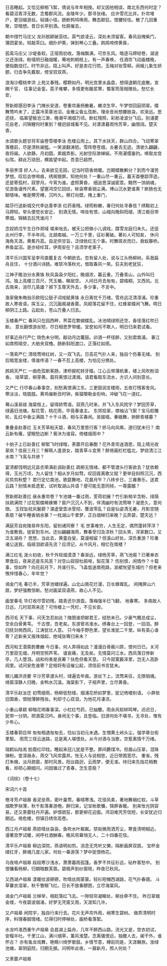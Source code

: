 <!-- { "loadSidebar": true } -->
日高睡起。又恰见柳梢飞絮，倩说与年年相挽。却又因他相误，南北东西何时定？看碧沼青浮无数，念蜀郡风流。金陵年少。那寻张绪。 应许雪花比并。扑帘堆户，更羽缀游丝。毡铺小径。肠断鹁鸠唤雨，舞态颠狂。恨腰轻怯。散了几回重聚，空暗想。昔日长亭别酒。杜鹃催去，

朝中措竹马庄父
龙孙脱颖破苔纹。英气欲凌云，深处未须留客。春风自掩柴门， 蒲团宴坐。轻敲茶臼。细扑炉熏，弹到琴心三叠。鹧鸪啼傍黄昏，

孤鸾马庄父
沙堤香软。正宿雨初收。落梅飘满，可奈东风。暗逐马蹄轻卷，湖波又还涨绿。粉墙阴日融烟暖，蓦地刺桐枝上。有一声春唤， 任酒帘飞动画楼晚，便指数烧灯。时节非远，陌上叫声。好是卖花行院，玉梅对妆雪柳。闹蛾儿象生娇颤，归去争先戴取，倚宝钗双燕，

浪淘沙樱桃李洪
上苑又春残。樱颗如丹。明光宫里水晶盘，想得退朝花底散。宣赐千官， 往事记金銮。荔子难攀，多情更有酪浆寒，蜀客筠笼相赠处。愁忆长安，

贺新郎感旧李泳
门掩长安道，卷重帘垂杨散暑。嫩凉生早，午梦惊回庭阴翠。蝶舞莺吟未了，正露冷芙蓉池沼，金雁尘昏幺弦断。理余音尚想腰肢袅，欢渐远。思还绕， 临皋望极沧江渺，晚潮平湘烟万顷。断虹残照，彩舫凌波分飞后。别浦菱花自老，问锦鲤何时重到？楼迥层城看不见。对潇潇暮雨怜芳草，幽恨阔。楚天杳，

水调歌头题甘将军庙卷雪楼李泳
危楼云雨上。其下水扶天，群山四合。飞动寒翠落檐前，尽是清秋阑槛。一笑波翻涛怒。雪阵卷苍烟，炎暑去无迹。清驶久翩翩， 夜将阑。人欲静。月初圆，素娥弄影。光射空际渺婵娟，不用濯缨垂钓。唤取龙宫仙驾。耕此万琼田，横笛望中起。吾意已超然，

多丽李漳
好人人。去来欲见无因，记当时窃香倚暖。岂期蝶散鹣分？到而今漫劳梦想。叹后会惨啼痕，绣阁银屏。知他何处？一重山尽一重云，暮天杳梗踪萍迹。还是寄孤村，寂寥月。今宵为谁。虚照黄昏， 细追思深诚密意。黯然一饷销魂，仗游鱼谩传尺素。望塞鸿空忆回纹，帐衾寒香销尘满。博山沉水更谁熏？断肠也无聊情味。唯是殢芳樽，沉吟久。移灯向壁。掩上重门，

踏莎行送新城交代李达善李浙
红药香残。绿筠粉嫩，春归何处寻春信？绣鞍初上马蹄轻。举头便觉长安近， 别酒无情。啼妆有恨，山城向晚斜阳褪，清江极目带寒烟。锦鳞去后凭谁问？

念奴娇戊午生日作郑域
嗟来咄去。被天公把做小儿调戏，蹀雪龙庭归未久。还促炎州行李，不半年间。北胡南越。一万三千里，征衫著破。著衫人可知矣， 休问海角天涯。黄蕉丹荔。自足供甘旨，泛绿依红无个事。时舞斑衣而已，救蚁藤桥。养鱼盆沼。是亦经纶耳，伊周安在？且须学老莱子，

清平乐兴国军呈李司直戴复古
今朝欲去。忽有留人处，说与江头杨柳树。系我扁舟且住， 十分酒兴诗肠。难禁冷落秋光，借取春风一笑。狂夫到老犹狂，

江神子晚泊分水黄铢
秋风袅袅夕阳红，晚烟浓，暮云重。万叠青山，山外叫归鸿。独上高楼三百尺，凭玉楯，睇层空。 人间日月去匆匆，碧梧桐，又西风。北去南来，消尽几英雄？掷下玉尊天外去，多少事，不言中。

渔家傲朱晦翁示欧阳公鼓子词戏赋黄铢
永日离忧千万绪，雪舟远泛清漳浦。珍重故人寒夜语，挥玉尘，沉沉画阁凝香雾。风砌落花留不住，红蜂翠蝶闲飞舞。明日柳阴江上路。云起处，苍山万叠人归去。

玉楼春严仁
春风只在园西畔，荠菜花繁蝴蝶乱。冰池晴绿照还空，香径落红吹已断。 意长翻恨游丝短，尽日相思罗带缓。宝奁如月不欺人，明日归来君试看。

好事近舟行严仁
晓色未分明，敲动月边鼍鼓。卯酒一杯径醉，又别君南浦。 春江如席照晴空，大舶夹双橹。肠断斜阳渡口，正落红如雨。

一落索严仁
清晓莺啼红树，又一双飞去。日高花气扑人来，独自个伤春无绪。 别后暗宽金缕，倩谁传语？一春不忍上高楼，为怕见分携处。

鹧鸪天严仁
一曲危弦断客肠，津桥捩柁转牙樯。江心云带蒲帆重，楼上风吹粉泪香。 瑶草碧，柳芽黄。载将离恨过潇湘。请君看取东流水，方识人间别意长。

又严仁
行尽春山春事空，别愁离恨满江东。三更鼓润言楼雨，五夜灯残客舍风。 寒淡淡，晓胧胧。黄鸡催断丑时钟。紫骝嚼勒金衔响，冲破飞花一道红。

蓦山溪易祓
海棠枝上，留得娇莺语。双燕几时来，并飞入东风院宇？梦回芳草，绿遍旧池塘。梨花雪，桃花雨，毕竟春谁主。 东郊拾翠，襟袖沾飞絮？宝马趁雕轮，乱红中香尘满路？十千斗酒，相与买春闲。吴姬唱，秦娥舞，拚醉青楼暮？

重叠金赵善扛
玉关芳草粘天碧，春风万里思行客？娇马向风嘶，道归犹未归？ 南云新有雁，望眼愁边断？膏沐为谁容。倚楼烟雨中？

十拍子上已赵善扛
柳絮飞时绿暗，荼蘼开后春酣？花外青帘迷酒思，陌上晴光收翠岚？佳辰三月三？解珮人逢游女，踏青草斗宜男？醉倚画栏栏槛北，梦绕清江江水南？飞鸾与共骖？

宴清都饯明远兄县丞荣满赴调赵善扛
疏柳无情绪，都不管渡头行客欲去？犹依赖得，玉光万顷，为人留住？相从岁月如骛，叹回首离歌又赋？更举目斜照沉沉，西风剪剪秋墅？ 君行定忆南池，歌筵舞地，花晨月午？八砖步日，三雍奏乐，送君云路？别情未抵遗爱，试听取湖山共语？便可能无意同倾，一尊露醑？

贺新郎赵善扛
昼永重帘卷？乍池塘一番过雨，芰荷初展？竹引新梢半含粉，绿荫扶疏满院？过花絮蝶稀蜂懒？窗户沉沉人不到，伴清幽时有流莺啭？凝思久，意何限。 玉钗坠枕风鬟颤？湛虚堂壶冰莹彻，簟波零乱？自是仙姿清无暑，月影空随素扇？破午睡香销余篆？一枕湖山千里梦，正白烟棹归来晚？云弄碧，楚天远？

满庭芳自宛陵易倅东阳，留别诸同寮？ 毛
世事难穷，人生无定，偶然蓬转萍浮？为谁教我，徙宦到东州。还似翩翩海燕，舞春至归及凉秋？回头笑，浑家数口，又泛五湖舟？ 悠悠，当此去，黄童白叟，莫谩相留？但溪山好处，深负重游？珍重诸公送我，临岐泪欲语先流？应须记，从今风月，相忆在南楼？

满江红毛
泼火初收，秋千外轻烟漠漠？春渐远，绿杨芳草，燕飞池阁？已著单衣寒食后，夜来还是东风恶？对空山寂寂杜鹃啼，梨花落？ 伤别恨，闲情作？十载事，惊如昨？向花前月下，共谁行乐。飞盖低迷南苑路，湔裙怅望东城约？但老来憔悴惜春心，年年觉？

谒金门毛
春已半，芳草池塘绿遍。山北山南花烂漫，日长蜂蝶乱。 闲掩屏山六扇，梦好强教惊断。愁对画梁双语燕，故心人不见。

画堂春毛
华灯收尽雪初残，踏青还尔游盘。落梅强半已飞翻， 地春寒。 多病故人日远，几时双燕来还？可怜楼上一凭栏，不见长安。

西河毛
天下事，问天怎忍如此？陵图谁把献君王，结愁未已。少豪气概总成尘，空余白骨黄苇。 千古恨，吾老矣。东游曾吊淮水。绣春台上一回登，一回泪。醉归抚剑倚西风，江涛犹壮人意。 只今袖手野色里，望长淮犹二千里。纵有英心谁寄？近新来又报烽烟起，绝域张骞归来未？

西河和王潜斋韵曹豳
今日事，何人弄得如此？漫漫白骨蔽川原，恨何日已。关河万里寂无烟，月明空照芦苇。 谩哀痛，无及矣。无情莫问江水。西风落日惨新亭，几人堕泪。战和何者是良筹？扶危但看天意。 只今寂寞薮泽里，岂无人高卧闾里。试问安危谁寄？定相将有诏催公起，须信前书言犹未。

眼儿媚洪咨夔
平沙芳草渡头村，绿遍去年痕。游丝下上，流莺来往，无限销魂。 绮窗深静人归晚，金鸭水沉温。海棠影下，子规声里，立尽黄昏。

清平乐赵汝迕
初莺细雨，杨柳低愁缕。烟浦花桥如梦里，犹记倚楼别语。 小屏依旧围香，恨抛薄醉残妆。判却寸心双泪，为他花月凄凉。

小重山章颖
柳暗花明春事深。小栏红芍药，已抽簪。雨余风软碎鸣琴。迟迟日，犹带一分阴。把酒莫沉吟。身闲无个事，且登临。旧游何处不堪寻。无寻处，惟有少年心。

玉楼春郭应祥
匆匆相遇匆匆去，恰似当初元未遇。生憎黄土岭头尘，强学章台街里絮。 雨荒三径云迷路，总是离人堪恨处。从今对酒与当歌，空惹离情千万绪。

瑞鹤仙陆淞
脸霞红印枕。睡起来冠儿犹是不整。屏间麝煤冷。但眉山压翠，泪珠弹粉。堂深昼永，燕交飞风帘露井。怅无人与说相思，近日带围宽尽。 重省。残灯朱幌，淡月疏窗，那时风景。阳台路迥，云雨梦，便无准。待归来先指花梢教看，却把心期细问。问因循过了青春，怎生意稳？
 
 
《词综》（卷十七）  
  

宋词六十首


倦寻芳卢祖皋
香泥垒燕，密叶巢莺，春晴寒浅。花径风柔，著地舞裀红软。斗草烟欺罗袂薄，秋千影落春游倦。醉归来，记宝帐歌慵，锦屏香暖。 别来怅光阴容易，还又荼蘼牡丹开遍。妒恨疏狂，那更柳花迎面。鸿羽难凭芳信短，长安犹近归期远。倚危楼，但镇日绣帘高卷。

西江月卢祖皋
燕掠晴丝袅袅，鱼吹水叶粼粼。禁街微雨洒芳尘，寒食清明相近。 谩著宫罗试暖，闲呼社酒酬春。晚风帘幕悄无人，二十四番花信。

清平乐卢祖皋
柳边深院，燕语明如剪。消息无凭听又懒，隔断画屏双扇。 宝杯金缕红牙，醉魂几度儿家。何处一春游荡？梦中犹恨杨花。

乌夜啼卢祖皋
段段寒沙浅水，萧萧暮雨孤篷。香罗不共征衫远，砧杵客愁中。 别恨慵看杨柳，归期暗数芙蓉。碧梧声到纱窗晓，昨夜已秋风。

又西湖卢祖皋
漾暖纹波磜磜，吹晴丝雨蒙蒙。轻衫短帽西湖路，花气扑春骢。 斗草褰衣湿翠，秋千瞥眼飞红。日长不放春醪困，立尽海棠风。

谒金门卢祖皋
兰棹举，相趁落红飞去。一隙轻帘凝睇处，柳丝牵不住。 昨日翠蛾金缕，今夜碧波烟渚。好梦无凭窗又雨，天涯知几许。

又卢祖皋
闲院宇，独自行来行去。花片无声帘外雨，峭寒生碧树。 做弄清明时序，料理春酲情绪。忆得归时停棹处，画桥看落絮。

水龙吟淮西重午卢祖皋
会昌湖上扁舟，几年不醉西山路。流光又是，宫衣初试，安榴半吐。千里江山，满川烟草，薰风淮楚。念离骚恨远，独醒人去，阑干外，谁怀古？ 亦有鱼龙戏舞，艳睛川绮罗歌鼓。乡情节意，樽前同是，天涯羇旅。涨绿池塘，翠阴庭院，归期无据。问明年此夜，一眉新月，照人何处？

又荼蘼卢祖皋
